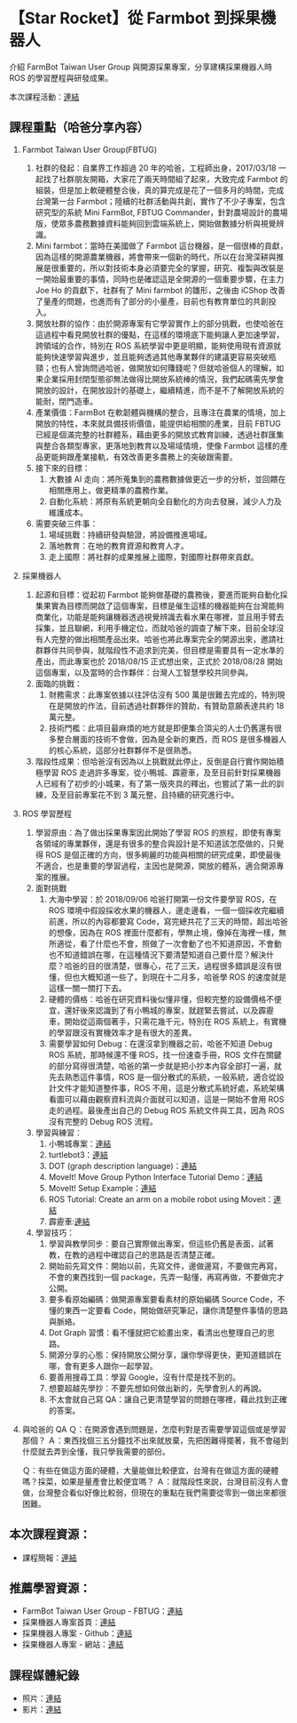 # 【Star Rocket】從 Farmbot 到採果機器人
介紹 FarmBot Taiwan User Group 與開源採果專案，分享建構採果機器人時 ROS 的學習歷程與研發成果。

本次課程活動：[連結](https://www.accupass.com/event/1811010804218309270900)

## 課程重點（哈爸分享內容）
1. Farmbot Taiwan User Group(FBTUG) 
    1. 社群的發起：自業界工作超過 20 年的哈爸，工程師出身，2017/03/18 一起找了社群朋友開箱，大家花了兩天時間組了起來，大致完成 Farmbot 的組裝，但是加上軟硬體整合後，真的算完成是花了一個多月的時間，完成台灣第一台 Farmbot；陸續的社群活動與共創，實作了不少子專案，包含研究型的系統 Mini FarmBot, FBTUG Commander，針對農場設計的農場版，使眾多農務數據資料能夠回到雲端系統上，開始做數據分析與視覺辨識。
    2. Mini farmbot：當時在美國做了 Farmbot 這台機器，是一個很棒的貢獻，因為這樣的開源農業機器，將會帶來一個新的時代，所以在台灣深耕與推展是很重要的，所以對技術本身必須要完全的掌握，研究、複製與改裝是一開始最重要的事情，同時也是確認這是全開源的一個重要步驟，在主力 Joe Ho 的貢獻下，社群有了 Mini farmbot 的雛形，之後由 iCShop 改善了量產的問題，也進而有了部分的小量產，目前也有教育單位的共創投入。
    3. 開放社群的協作：由於開源專案有它學習實作上的部分挑戰，也使哈爸在這過程中看見開放社群的優點，在這樣的環境底下能夠讓人更加速學習，跨領域的合作，特別在 ROS 系統學習中更是明顯，能夠使用現有資源就能夠快速學習與進步，並且能夠透過其他專業夥伴的建議更容易突破瓶頸；也有人曾詢問過哈爸，做開放如何賺錢呢？但就哈爸個人的理解，如果企業採用封閉型態卻無法做得比開放系統棒的情況，我們起碼需先學會開放的設計，在開放設計的基礎上，繼續精進，而不是不了解開放系統的能耐，閉門造車。
    4. 產業價值：FarmBot 在軟韌體與機構的整合，且專注在農業的情境，加上開放的特性，本來就具備技術價值，能提供給相關的產業，目前 FBTUG 已經是個滿完整的社群體系，藉由更多的開放式教育訓練，透過社群匯集與整合各類型專家，更落地到教育以及場域情境，使像 Farmbot 這樣的產品更能夠跟產業接軌，有效改善更多農務上的突破跟需要。
    5. 接下來的目標：
        1. 大數據 AI 走向：將所蒐集到的農務數據做更近一步的分析，並回饋在相關應用上，做更精準的農務作業。
        2. 自動化系統：將原有系統更朝向全自動化的方向去發展，減少人力及維護成本。
    6. 需要突破三件事：
        1. 場域挑戰：持續研發與驗證，將設備推進場域。
        2. 落地教育：在地的教育資源和教育人才。
        3. 走上國際：將社群的成果推展上國際，對國際社群帶來貢獻。
2. 採果機器人
    1. 起源和目標：從起初 Farmbot 能夠做基礎的農務後，要進而能夠自動化採集果實為目標而開啟了這個專案，目標是催生這樣的機器能夠在台灣能夠商業化，功能是能夠讓機器透過視覺辨識去看水果在哪裡，並且用手臂去採集，並且聯網，利用手機定位，而就哈爸的調查了解下來，目前全球沒有人完整的做出相關產品出來。哈爸也將此專案完全的開源出來，邀請社群夥伴共同參與，就階段性不追求到完美，但目標是需要具有一定水準的產出，而此專案也於 2018/08/15 正式想出來，正式於 2018/08/28 開始這個專案，以及當時的合作夥伴：台灣人工智慧學校共同參與。
    2. 面臨的挑戰：
        1. 財務需求：此專案依據以往評估沒有 500 萬是很難去完成的，特別現在是開放的作法，目前透過社群夥伴的贊助，有贊助意願表達共約 18 萬元整。
        2. 技術門檻：此項目最麻煩的地方就是即便集合頂尖的人士仍舊還有很多整合層面的技術不會做，因為是全新的東西，而 ROS 是很多機器人的核心系統，這部分社群夥伴不是很熟悉。
    3. 階段性成果：但哈爸沒有因為以上挑戰就此停止，反倒是自行實作開始積極學習 ROS 走過許多專案，從小鴨城、霹靂車，及至目前針對採果機器人已經有了初步的小城果，有了第一版夾具的釋出，也嘗試了第一此的訓練，及至目前專案花不到 3 萬元整，且持續的研究進行中。
3. ROS 學習歷程
    1. 學習原由：為了做出採果專案因此開始了學習 ROS 的旅程，即使有專案各領域的專業夥伴，還是有很多的整合與設計是不知道該怎麼做的，只覺得 ROS 是個正確的方向，很多絢麗的功能與相關的研究成果，即使最後不適合，也是重要的學習過程，主因也是開源，開放的體系，適合開源專案的推展。
    2. 面對挑戰
        1. 大海中學習：於 2018/09/06 哈爸打開第一份文件要學習 ROS，在 ROS 環境中假設採收水果的機器人，邊走邊看，一個一個採收完繼續前進，所以的內容都要寫 Code，寫完總共花了三天的時間，超出哈爸的想像，因為在 ROS 裡面什麼都有，學無止境，像掉在海裡一樣，無所適從，看了什麼也不會，照做了一次會動了也不知道原因，不會動也不知道錯誤在哪，在這種情況下要清楚知道自己要什麼？解決什麼？哈爸的目的很清楚，很專心，花了三天，過程很多錯誤是沒有很懂，但也大概知道一些了。到現在十二月多，哈爸學 ROS 的速度就是這樣一關一關打下去。
        2. 硬體的價格：哈爸在研究資料後似懂非懂，但較完整的設備價格不便宜，還好後來認識到了有小鴨城的專案，就趕緊去嘗試，以及霹靂車，開始從這兩個著手，只需花幾千元，特別在 ROS 系統上，有實機的學習跟沒有實機效率才是有很大的差異。
        3. 需要學習如何 Debug：在還沒拿到機器之前，哈爸不知道 Debug ROS 系統，那時候還不懂 ROS，找一份速查手冊，ROS 文件在關鍵的部分寫得很清楚，哈爸的第一步就是把小抄本內容全部打一遍，就先去熟悉這件事情，ROS 是一個分散式的系統，一般系統，適合從設計文件才能知道整件事，ROS 不用，這是分散式系統好處，系統架構看圖可以藉由觀察資料流與介面就可以知道，這是一開始不會用 ROS 走的過程。最後產出自己的 Debug ROS 系統文件與工具，因為 ROS 沒有完整的 Debug ROS 流程。
    3. 學習與練習：
        1. 小鴨城專案：[連結](https://www.duckietown.org/)
        2. turtlebot3：[連結](http://emanual.robotis.com/docs/en/platform/turtlebot3/overview/)
        3. DOT (graph description language)：[連結](https://en.wikipedia.org/wiki/DOT_(graph_description_language))
        4. MoveIt! Move Group Python Interface Tutorial Demo：[連結](https://www.youtube.com/watch?v=3MA5ebXPLsc&feature=youtu.be)
        5. MoveIt! Setup Example：[連結](https://www.youtube.com/watch?v=asg-thB3mwA)
        6. ROS Tutorial: Create an arm on a mobile robot using Moveit：[連結](https://www.youtube.com/watch?v=l4dtSRvlAjg)
        7. 霹靂車:[連結](https://www.icshop.com.tw/product_info.php/products_id/26775)
    5. 學習技巧：
        1. 學習與教學同步：要自己實際做出專案，但這些仍舊是表面，試著教，在教的過程中確認自己的思路是否清楚正確。
        2. 開始前先寫文件：開始以前，先寫文件，邊做邊寫，不要做完再寫，不會的東西找到一個 package，先弄一點懂，再寫再做，不要做完才公開。
        3. 要多看原始編碼：做開源專案要看素材的原始編碼 Source Code，不懂的東西一定要看 Code，開始做研究筆記，讓你清楚整件事情的思路與脈絡。
        4. Dot Graph 習慣：看不懂就把它給畫出來，看清出也整理自己的思路。
        5. 開源分享的心態：保持開放公開分享，讓你學得更快，更知道錯誤在哪，會有更多人跟你一起學習。
        6. 要善用搜尋工具：學習 Google，沒有什麼是找不到的。
        7. 想要超越先學抄：不要先想如何做出新的，先學會別人的再說。
        8. 不太會就自己寫 QA：讓自己更清楚學習的問題在哪裡，藉此找到正確的答案。
4. 與哈爸的 QA
    Ｑ：在開源會遇到問題是，怎麼判對是否需要學習這個或是學習那個？
    Ａ：東西找個三五分鐘找不出來就放棄，先把困難得擺著，我不會碰到什麼就去弄到全懂，我只學我需要的部份。

    Ｑ：有些在做這方面的硬體，大量能做比較便宜，台灣有在做這方面的硬體嗎？採菜，如果是量產會比較便宜嗎？
    Ａ：就階段性來説，台灣目前沒有人會做，台灣整合看似好像比較弱，但現在的重點在我們需要從零到一做出來都很困難。

## 本次課程資源：
* 課程簡報：[連結](https://drive.google.com/drive/folders/1EoFXTLb8Z40Jb0Daifq7tuchAjVljeI0?usp=sharing)

## 推薦學習資源：
* FarmBot Taiwan User Group - FBTUG：[連結](https://www.facebook.com/groups/FarmBotTUG/)
* 採果機器人專案首頁：[連結](http://bit.ly/2Qqgz79)
* 採果機器人專案 - Github：[連結](https://github.com/FBTUG)
* 採果機器人專案 - 網站：[連結](https://fbtug.github.io/FarmHarvestBot/)

## 課程媒體紀錄
* 照片：[連結](https://drive.google.com/drive/folders/1EdVMi9yEEG1kAlrEjz3XSMJjSxBoaCQC?usp=sharing)
* 影片：[連結](http://bit.ly/2PTTPM4)
